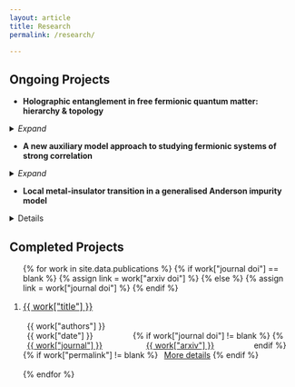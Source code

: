 ```yaml
---
layout: article
title: Research
permalink: /research/

---
```



## Ongoing Projects

- **Holographic entanglement in free fermionic quantum matter: hierarchy & topology**

<details>
<summary> <i>Expand</i> </summary>

<i>To be added</i>
</details>

- **A new auxiliary model approach to studying fermionic systems of strong correlation**

<details>
<summary> <i>Expand</i> </summary>
<i>To be added</i>
</details>

- **Local metal-insulator transition in a generalised Anderson impurity model**

<details>
<i>To be added</i>
<!-- <summary> <i>Expand</i> </summary> -->
<!-- <div markdown="1"> -->
<!-- <img src="/assets/images/dmft.svg" style="display: inline; float: right; margin-left: 2em; margin-right: 2em;" width="500"/> -->
<!-- Impurity models like the [Anderson](https://en.wikipedia.org/wiki/Anderson_impurity_model) and [Kondo](https://en.wikipedia.org/wiki/Kondo_model) models are used as auxiliary models to study [metal-insulator transitions](https://en.wikipedia.org/wiki/Metal%E2%80%93insulator_transition) in bulk models like the [Hubbard](https://en.wikipedia.org/wiki/Hubbard_model) using [dynamical mean-field theory](https://en.wikipedia.org/wiki/Dynamical_mean-field_theory). The precise method of finding the appropriate parameters of the impurity model involves solving self-consistent equations. During this process, the impurity model keeps evolving until translation symmetry is achieved in the impurity+bath system. While this does show a transition at a critical value of the onsite Hubbard $U$, there is at present **no way** of connecting the thermodynamics of the bulk to that of the impurity. This is partly due to the **opacity** involved in the self-consistency loop in the DMFT-based methods. The other roadblock is the fact that since  the impurity model keeps updating itself in the process, it is not clear which single impurity model can be mapped to the bulk model, such that the former can be used to study the later. -->
<!-- {: style="text-align: justify"} -->

<!-- <img src="/assets/images/Add.svg" style="display: inline; float: left; margin-left: 2em; margin-right: 2em;" width="500"/> -->
<!-- We propose here a **minimal** impurity model as the auxiliary model that can be used to study metal-insulator transitions in bulk models like the Hubbard. The minimal model is obtained by adding **spin-exchange physics and local bath correlation** into the single impurity Anderson model. We prove this by demonstrating the presence of both metallic (screened) as well as insulating (unscreened) phases through a renormalisation group treatment of such a model. We show that this **impurity phase transition** is brought about by **increased charge isospin fluctuations** in the bath; indeed, it is these fluctuations that destabilise the Kondo cloud and lead to a breakdown of screening. --> 
<!-- {: style="text-align: justify"} -->

<!-- This transition is characterised by a measure of [many-particle entanglement](https://en.wikipedia.org/wiki/Quantum_entanglement) $\left(\chi\right)$ which acts as an [order parameter](https://www.oxfordreference.com/view/10.1093/oi/authority.20110803100253339) - it is non-zero in the screened phase and reduces to zero in the unscreened phase. This is made possible by relating the impurity Greens function to $\chi$, and it turns out that such relations exist for any 1-particle or 2-particle impurity-bath correlation. -->
<!-- Such an auxiliary model approach to studying bulk systems of strong correlation is qualitatively different from a more conventional approach like dynamical mean-field theory or its cluster variants. There is no need to obtain the impurity model self-consistently, and this makes it possible to directly relate the thermodynamics of the bulk model to that of the impurity. -->
<!-- {: style="text-align: justify"} -->
<!-- </div> -->
</details>


## Completed Projects

<ol>
{% for work in site.data.publications %}
{% if work["journal doi"] == blank %}
{% assign link = work["arxiv doi"] %}
{% else %}
{% assign link = work["journal doi"] %}
{% endif %}
<li><a href="{{ link }}"><p style="font-size:1.1em;">{{ work["title"] }}</p></a></li>
<span class="fas fa-user" style="margin-right:0.5em"></span>  {{ work["authors"] }}
<br>
<div style="display:inline;margin-right:5em;float:left;"><span class="far fa-clock" style="margin-right:0.5em"></span> {{ work["date"] }}</div>
{% if work["journal doi"] != blank %}
<div style="display:inline;margin-right:5em;float:left;"><span class="fas fa-highlighter" style="margin-right:0.5em"></span> <a href="{{ work["journal doi"] }}">{{ work["journal"] }}</a></div>
{% endif %}
<div style="display:inline;margin-right:5em;float:left;"><span class="fas fa-lock-open" style="margin-right:0.5em"></span> <a href="{{ work["arxiv doi"] }}">{{ work["arxiv"] }}</a></div>
{% if work["permalink"] != blank %}
<div style="display:inline;"><span class="fas fa-comment" style="margin-right:0.5em"></span><a href="{{ work["permalink"] }}">More details</a></div>
{% endif %}

<br>
<br>
{% endfor %}
</ol>
